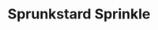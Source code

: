 ---
slug: sprunkstard-sprinkle-1217
title: Sprunkstard Sprinkle
description: "Sprunkstard Sprinkle is an exciting online game. Play for free directly in your browser!"
icon: /images/popular_mods/Sprunkstard Sprinkle.png
url: https://wowtbc.net/sprunkin/sprunkstard-sprinkle/index.html
previewImage: /images/popular_mods/Sprunkstard Sprinkle.png
type: popular mods

# SEO配置
seo:
  title: "Sprunkstard Sprinkle - Play Free Online Game | Fun Browser Games"
  description: "Sprunkstard Sprinkle - Play this fun online game for free in your browser. No download required!"
  ogImage: "/images/popular_mods/Sprunkstard Sprinkle.png"
  keywords: "sprunkstard-sprinkle-1217, online game, browser game, free game, popular mods game, play online"

videoUrls:
  - https://www.youtube.com/embed/example1
  - https://www.youtube.com/embed/example2

whyPlay:
  title: "Why Play Sprunkstard Sprinkle?"
  items:
    - "Immersive Gameplay: Sprunkstard Sprinkle offers an engaging and immersive gaming experience that will keep you entertained for hours"
    - "Challenging Levels: Test your skills with increasingly difficult challenges and obstacles"
    - "Beautiful Graphics: Enjoy stunning visuals and smooth animations that bring the game world to life"
    - "Regular Updates: New content and features are added regularly to keep the game fresh and exciting"
    - "Free to Play: Experience all the fun without spending a penny"
    - "Community Features: Connect with other players, share strategies, and compete for high scores"
    - "Cross-Platform: Play on any device with a web browser, no downloads required"

features:
  title: "Key Features of Sprunkstard Sprinkle"
  image: "/images/popular_mods/Sprunkstard Sprinkle.png"
  items:
    - "Intuitive Controls: Easy to learn controls make Sprunkstard Sprinkle accessible for players of all skill levels"
    - "Multiple Game Modes: Enjoy various gameplay options that provide different challenges and experiences"
    - "Character Customization: Personalize your gaming experience with unique characters and items"
    - "Achievement System: Complete special tasks to earn rewards and recognition"
    - "Leaderboards: Compete with players worldwide and see who can achieve the highest scores"

characteristics:
  title: "Game Characteristics"
  image: "/images/popular_mods/Sprunkstard Sprinkle.png"
  items:
    - "Genre: Popular mods game with elements of strategy and skill"
    - "Difficulty: Suitable for both casual gamers and those seeking a challenge"
    - "Play Time: Quick sessions or extended gameplay, depending on your preference"
    - "Art Style: Vibrant and engaging visuals that enhance the gaming experience"
    - "Sound Design: Immersive audio that complements the gameplay perfectly"

info: "Sprunkstard Sprinkle is an exciting online game that offers players a unique and engaging gaming experience. With its intuitive controls, stunning visuals, and challenging gameplay, Sprunkstard Sprinkle provides hours of entertainment for players of all ages and skill levels. Whether you're looking for a quick gaming session during a break or an extended play session, Sprunkstard Sprinkle delivers an immersive experience that will keep you coming back for more. The game features multiple levels of increasing difficulty, ensuring that players are constantly challenged as they progress. With regular updates adding new content and features, Sprunkstard Sprinkle remains fresh and exciting, providing endless entertainment options for its growing community of players."

howToPlayIntro: "Welcome to Sprunkstard Sprinkle! This guide will walk you through the basics and help you master the game. Whether you're a beginner or looking to improve your skills, these tips and instructions will enhance your gaming experience."

howToPlaySteps:
  - title: "Getting Started"
    description: "Begin your Sprunkstard Sprinkle adventure by familiarizing yourself with the controls. Use your keyboard or mouse to navigate through the game interface. The tutorial will guide you through the basic mechanics and help you understand the objectives."
  - title: "Understanding the Objectives"
    description: "In Sprunkstard Sprinkle, your main goal is to progress through levels by completing specific objectives. Each level presents unique challenges that require different strategies and approaches."
  - title: "Mastering the Controls"
    description: "Practice using the controls to improve your precision and reaction time. Sprunkstard Sprinkle requires quick reflexes and strategic thinking to overcome obstacles and defeat opponents."
  - title: "Utilizing Power-ups"
    description: "Collect power-ups throughout the game to enhance your abilities and overcome difficult challenges. Each power-up offers unique advantages that can be crucial for success."
  - title: "Developing Strategies"
    description: "As you progress in Sprunkstard Sprinkle, develop effective strategies for different scenarios. Analyze patterns, anticipate challenges, and adapt your approach to maximize your performance."

faq:
  title: "Frequently Asked Questions about Sprunkstard Sprinkle"
  items:
    - question: "Is Sprunkstard Sprinkle free to play?"
      answer: "Yes, Sprunkstard Sprinkle is completely free to play directly in your web browser. No downloads or purchases are required to enjoy the full game experience."
    - question: "Can I play Sprunkstard Sprinkle on mobile devices?"
      answer: "Yes, Sprunkstard Sprinkle is optimized for both desktop and mobile play. You can enjoy the game on any device with a web browser and internet connection."
    - question: "Are there any in-game purchases?"
      answer: "While Sprunkstard Sprinkle is free to play, there may be optional in-game purchases available for cosmetic items or additional features that don't affect core gameplay."
    - question: "How often is Sprunkstard Sprinkle updated?"
      answer: "The developers regularly update Sprunkstard Sprinkle with new content, features, and improvements based on player feedback and game performance."
    - question: "Can I play Sprunkstard Sprinkle offline?"
      answer: "Currently, Sprunkstard Sprinkle requires an internet connection to play as it's a browser-based online game."
    - question: "Is Sprunkstard Sprinkle suitable for children?"
      answer: "Yes, Sprunkstard Sprinkle is designed to be family-friendly and suitable for players of all ages."
    - question: "How do I report bugs or issues?"
      answer: "If you encounter any problems while playing Sprunkstard Sprinkle, you can report them through the game's support page or contact the developers directly through their website."
    - question: "Still Have Questions?"
      answer: "If you have additional questions about Sprunkstard Sprinkle that aren't covered in this FAQ, please visit our support center or contact our customer service team for assistance."
---